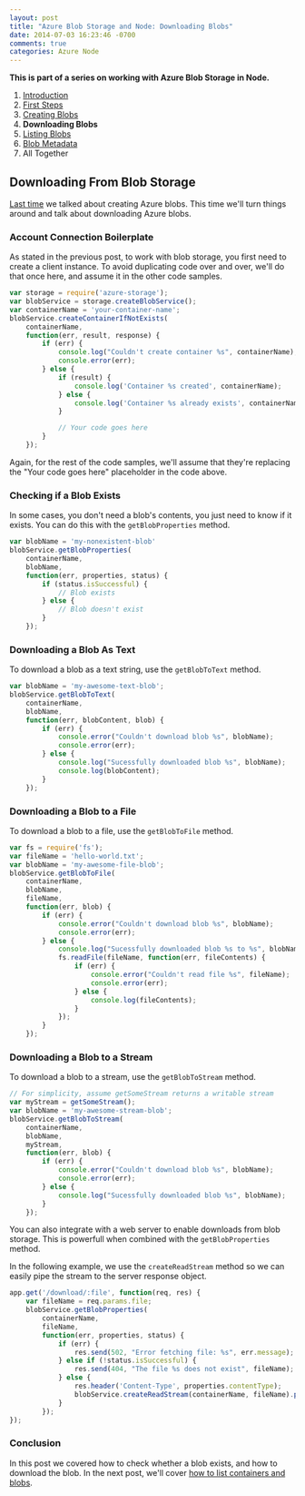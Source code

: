 ```yaml
---
layout: post
title: "Azure Blob Storage and Node: Downloading Blobs"
date: 2014-07-03 16:23:46 -0700
comments: true
categories: Azure Node
---
```


**This is part of a series on working with Azure Blob Storage in Node.**

1. [Introduction](/blog/2014/06/30/azure-blob-storage-and-node/)
1. [First Steps](/blog/2014/07/01/azure-blob-storage-and-node-first-steps/)
1. [Creating Blobs](/blog/2014/07/02/azure-blob-storage-and-node-creating-blobs/)
1. **Downloading Blobs**
1. [Listing Blobs](/blog/2014/07/07/azure-blob-storage-and-node-listing-blobs/)
1. [Blob Metadata](/blog/2014/07/08/azure-blob-storage-and-node-blob-metadata/)
1. All Together

Downloading From Blob Storage
---

[Last time](/blog/2014/07/02/azure-blob-storage-and-node-creating-blobs/) we talked about creating Azure blobs.
This time we'll turn things around and talk about downloading Azure blobs.

### Account Connection Boilerplate

As stated in the previous post, to work with blob storage, you first need to create a client instance.
To avoid duplicating code over and over, we'll do that once here, and assume it in the other code samples.

```javascript
var storage = require('azure-storage');
var blobService = storage.createBlobService();
var containerName = 'your-container-name';
blobService.createContainerIfNotExists(
    containerName,
    function(err, result, response) {
        if (err) {
            console.log("Couldn't create container %s", containerName);
            console.error(err);
        } else {
            if (result) {
                console.log('Container %s created', containerName);
            } else {
                console.log('Container %s already exists', containerName);
            }

            // Your code goes here
        }
    });
```

Again, for the rest of the code samples, we'll assume that they're replacing the "Your code goes here" placeholder in the code above.

### Checking if a Blob Exists

In some cases, you don't need a blob's contents, you just need to know if it exists.
You can do this with the `getBlobProperties` method.

```javascript
var blobName = 'my-nonexistent-blob'
blobService.getBlobProperties(
    containerName,
    blobName,
    function(err, properties, status) {
        if (status.isSuccessful) {
            // Blob exists
        } else {
            // Blob doesn't exist
        }
    });
```

### Downloading a Blob As Text

To download a blob as a text string, use the `getBlobToText` method.

```javascript
var blobName = 'my-awesome-text-blob';
blobService.getBlobToText(
    containerName,
    blobName,
    function(err, blobContent, blob) {
        if (err) {
            console.error("Couldn't download blob %s", blobName);
            console.error(err);
        } else {
            console.log("Sucessfully downloaded blob %s", blobName);
            console.log(blobContent);
        }
    });
```

### Downloading a Blob to a File

To download a blob to a file, use the `getBlobToFile` method.

```javascript
var fs = require('fs');
var fileName = 'hello-world.txt';
var blobName = 'my-awesome-file-blob';
blobService.getBlobToFile(
    containerName,
    blobName,
    fileName,
    function(err, blob) {
        if (err) {
            console.error("Couldn't download blob %s", blobName);
            console.error(err);
        } else {
            console.log("Sucessfully downloaded blob %s to %s", blobName, fileName);
            fs.readFile(fileName, function(err, fileContents) {
                if (err) {
                    console.error("Couldn't read file %s", fileName);
                    console.error(err);
                } else {
                    console.log(fileContents);
                }
            });
        }
    });
```

### Downloading a Blob to a Stream

To download a blob to a stream, use the `getBlobToStream` method.

```javascript
// For simplicity, assume getSomeStream returns a writable stream
var myStream = getSomeStream();
var blobName = 'my-awesome-stream-blob';
blobService.getBlobToStream(
    containerName,
    blobName,
    myStream,
    function(err, blob) {
        if (err) {
            console.error("Couldn't download blob %s", blobName);
            console.error(err);
        } else {
            console.log("Sucessfully downloaded blob %s", blobName);
        }
    });
```

You can also integrate with a web server to enable downloads from blob storage.
This is powerfull when combined with the `getBlobProperties` method.

In the following example, we use the `createReadStream` method so we can easily pipe the stream to the server response object.

```javascript
app.get('/download/:file', function(req, res) {
    var fileName = req.params.file;
    blobService.getBlobProperties(
        containerName,
        fileName,
        function(err, properties, status) {
            if (err) {
                res.send(502, "Error fetching file: %s", err.message);
            } else if (!status.isSuccessful) {
                res.send(404, "The file %s does not exist", fileName);
            } else {
                res.header('Content-Type', properties.contentType);
                blobService.createReadStream(containerName, fileName).pipe(res);
            }
        });
});
```

### Conclusion

In this post we covered how to check whether a blob exists, and how to download the blob.
In the next post, we'll cover [how to list containers and blobs](/blog/2014/07/07/azure-blob-storage-and-node-listing-blobs/).
